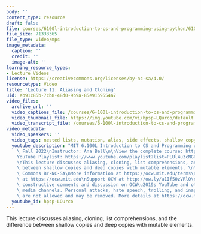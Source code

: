 ```yaml
---
body: ''
content_type: resource
draft: false
file: courses/6100l-introduction-to-cs-and-programming-using-python/6100l-lecture-11-version-2_360p_16_9.mp4
file_size: 71333365
file_type: video/mp4
image_metadata:
  caption: ''
  credit: ''
  image-alt: ''
learning_resource_types:
- Lecture Videos
license: https://creativecommons.org/licenses/by-nc-sa/4.0/
resourcetype: Video
title: 'Lecture 11: Aliasing and Cloning'
uid: eb91c85b-7cb8-48d0-9b9a-85e9159554a7
video_files:
  archive_url: ''
  video_captions_file: /courses/6-100l-introduction-to-cs-and-programming-using-python-fall-2022/1We_TL7FBrn8k8Fh5XnBgrQuG6qDsI4is_transcript.webvtt
  video_thumbnail_file: https://img.youtube.com/vi/hpsp-LQurco/default.jpg
  video_transcript_file: /courses/6-100l-introduction-to-cs-and-programming-using-python-fall-2022/1We_TL7FBrn8k8Fh5XnBgrQuG6qDsI4is_transcript.pdf
video_metadata:
  video_speakers: ''
  video_tags: nested lists, mutation, alias, side effects, shallow copy, deep copy
  youtube_description: "MIT 6.100L Introduction to CS and Programming using Python,\
    \ Fall 2022\nInstructor: Ana Bell\n\nView the complete course: https://ocw.mit.edu/courses/6-100l-introduction-to-cs-and-programming-using-python-fall-2022/\n\
    YouTube Playlist: https://www.youtube.com/playlist?list=PLUl4u3cNGP62A-ynp6v6-LGBCzeH3VAQB\n\
    \nThis lecture discusses aliasing, cloning, list comprehensions, and the difference\
    \ between shallow copies and deep copies with mutable elements. \n\nLicense: Creative\
    \ Commons BY-NC-SA\nMore information at https://ocw.mit.edu/terms\nMore courses\
    \ at https://ocw.mit.edu\nSupport OCW at http://ow.ly/a1If50zVRlQ\n\nWe encourage\
    \ constructive comments and discussion on OCW\u2019s YouTube and other social\
    \ media channels. Personal attacks, hate speech, trolling, and inappropriate comments\
    \ are not allowed and may be removed. More details at https://ocw.mit.edu/comments."
  youtube_id: hpsp-LQurco
---
```

This lecture discusses aliasing, cloning, list comprehensions, and the difference between shallow copies and deep copies with mutable elements.